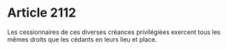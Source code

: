# Article 2112

Les cessionnaires de ces diverses créances privilégiées exercent tous les mêmes droits que les cédants en leurs lieu et place.
